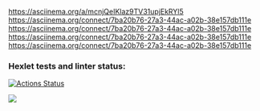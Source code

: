 https://asciinema.org/a/mcnjQeIKlaz9TV31upjEkRYl5
https://asciinema.org/connect/7ba20b76-27a3-44ac-a02b-38e157db111e
 https://asciinema.org/connect/7ba20b76-27a3-44ac-a02b-38e157db111e
 https://asciinema.org/connect/7ba20b76-27a3-44ac-a02b-38e157db111e
 https://asciinema.org/connect/7ba20b76-27a3-44ac-a02b-38e157db111e
### Hexlet tests and linter status:
[![Actions Status](https://github.com/AlekseySmolyaninov/java-project-lvl1/workflows/hexlet-check/badge.svg)](https://github.com/AlekseySmolyaninov/java-project-lvl1/actions)

<a href="https://codeclimate.com/github/codeclimate/codeclimate/maintainability"><img src="https://api.codeclimate.com/v1/badges/a99a88d28ad37a79dbf6/maintainability" /></a>
